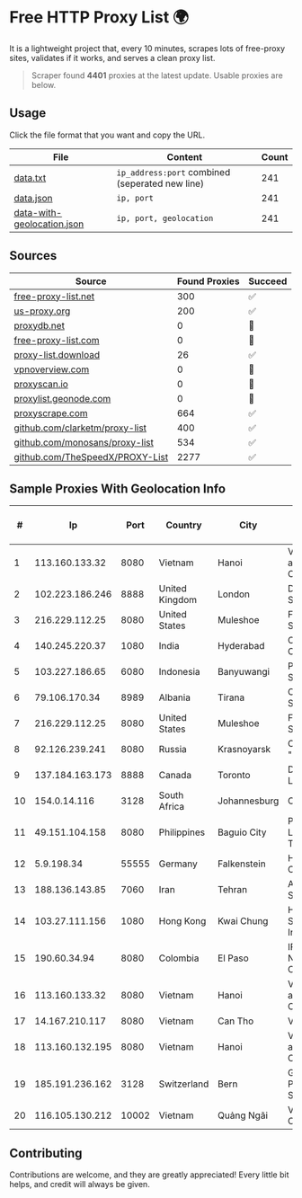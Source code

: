 
# Free HTTP Proxy List 🌍

It is a lightweight project that, every 10 minutes, scrapes lots of free-proxy sites, validates if it works, and serves a clean proxy list.


> Scraper found **4401** proxies at the latest update. Usable proxies are below.

## Usage

Click the file format that you want and copy the URL.


|File|Content|Count|
|----|-------|-----|
|[data.txt](https://raw.githubusercontent.com/themiralay/Proxy-List-World/master/data.txt)|`ip_address:port` combined (seperated new line)|241|
|[data.json](https://raw.githubusercontent.com/themiralay/Proxy-List-World/master/data.json)|`ip, port`|241|
|[data-with-geolocation.json](https://raw.githubusercontent.com/themiralay/Proxy-List-World/master/data-with-geolocation.json)|`ip, port, geolocation`|241|

## Sources

|Source|Found Proxies|Succeed|
|------|-------------|-------|
|[free-proxy-list.net](https://free-proxy-list.net)|300|✅|
|[us-proxy.org](https://www.us-proxy.org)|200|✅|
|[proxydb.net](http://proxydb.net)|0|🚫|
|[free-proxy-list.com](https://free-proxy-list.com/?page=&port=&type%5B%5D=http&type%5B%5D=https&up_time=0&search=Search)|0|🚫|
|[proxy-list.download](https://www.proxy-list.download/HTTP)|26|✅|
|[vpnoverview.com](https://vpnoverview.com/privacy/anonymous-browsing/free-proxy-servers)|0|🚫|
|[proxyscan.io](https://www.proxyscan.io)|0|🚫|
|[proxylist.geonode.com](https://proxylist.geonode.com/api/proxy-list?limit=300&page=1&sort_by=lastChecked&sort_type=desc&protocols=http,https)|0|🚫|
|[proxyscrape.com](https://api.proxyscrape.com/v2/?request=displayproxies&protocol=http&timeout=10000&country=all&ssl=all&anonymity=all)|664|✅|
|[github.com/clarketm/proxy-list](https://raw.githubusercontent.com/clarketm/proxy-list/master/proxy-list-raw.txt)|400|✅|
|[github.com/monosans/proxy-list](https://raw.githubusercontent.com/monosans/proxy-list/main/proxies/http.txt)|534|✅|
|[github.com/TheSpeedX/PROXY-List](https://raw.githubusercontent.com/TheSpeedX/PROXY-List/master/http.txt)|2277|✅|


## Sample Proxies With Geolocation Info

|#|Ip|Port|Country|City|Internet Service Provider|
|-|--|----|-------|----|-------------------------|
|1|113.160.133.32|8080|Vietnam|Hanoi|VietNam Post and Telecom Corporation|
|2|102.223.186.246|8888|United Kingdom|London|Dedicated Servers|
|3|216.229.112.25|8080|United States|Muleshoe|Five Area Systems, LLC|
|4|140.245.220.37|1080|India|Hyderabad|Oracle Corporation|
|5|103.227.186.65|6080|Indonesia|Banyuwangi|PT Master Star Network|
|6|79.106.170.34|8989|Albania|Tirana|ONE ALBANIA SH.A.|
|7|216.229.112.25|8080|United States|Muleshoe|Five Area Systems, LLC|
|8|92.126.239.241|8080|Russia|Krasnoyarsk|OJSC "Sibirtelecom"|
|9|137.184.163.173|8888|Canada|Toronto|DigitalOcean, LLC|
|10|154.0.14.116|3128|South Africa|Johannesburg|Cisp IP3|
|11|49.151.104.158|8080|Philippines|Baguio City|Philippine Long Distance Telephone Co.|
|12|5.9.198.34|55555|Germany|Falkenstein|Hetzner Online GmbH|
|13|188.136.143.85|7060|Iran|Tehran|Ariana Gostar Spadana|
|14|103.27.111.156|1080|Hong Kong|Kwai Chung|Hong Kong San Ai Net Int'l Limited|
|15|190.60.34.94|8080|Colombia|El Paso|IFX NETWORKS COLOMBIA|
|16|113.160.133.32|8080|Vietnam|Hanoi|VietNam Post and Telecom Corporation|
|17|14.167.210.117|8080|Vietnam|Can Tho|VNPT-VNNIC|
|18|113.160.132.195|8080|Vietnam|Hanoi|VietNam Post and Telecom Corporation|
|19|185.191.236.162|3128|Switzerland|Bern|Grupo Panaglobal 15 S.A|
|20|116.105.130.212|10002|Vietnam|Quảng Ngãi|Viettel Corporation|



## Contributing

Contributions are welcome, and they are greatly appreciated! Every
little bit helps, and credit will always be given.

